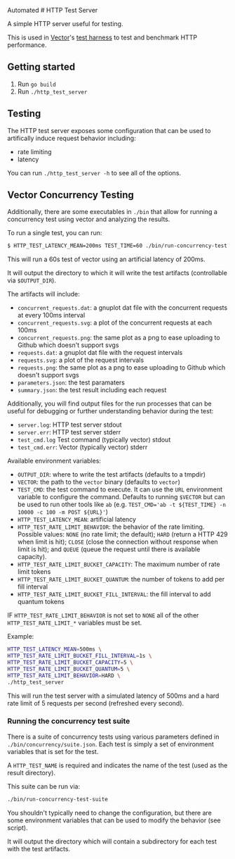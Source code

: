 Automated # HTTP Test Server

A simple HTTP server useful for testing.

This is used in [Vector]'s [test harness] to test and benchmark HTTP performance.

## Getting started

1. Run `go build`
2. Run `./http_test_server`

## Testing

The HTTP test server exposes some configuration that can be used to artifically
induce request behavior including:

* rate limiting
* latency

You can run `./http_test_server -h` to see all of the options.

## Vector Concurrency Testing

Additionally, there are some executables in `./bin` that allow for running
a concurrency test using vector and analyzing the results.

To run a single test, you can run:

```bash
$ HTTP_TEST_LATENCY_MEAN=200ms TEST_TIME=60 ./bin/run-concurrency-test
```

This will run a 60s test of vector using an artificial latency of 200ms.

It will output the directory to which it will write the test artifacts
(controllable via `$OUTPUT_DIR`).

The artifacts will include:

* `concurrent_requests.dat`: a gnuplot dat file with the concurrent requests at
  every 100ms interval
* `concurrent_requests.svg`: a plot of the concurrent requests at each 100ms
* `concurrent_requests.png`: the same plot as a png to ease uploading to Github
  which doesn't support svgs
* `requests.dat`: a gnuplot dat file with the request intervals
* `requests.svg`: a plot of the request intervals
* `requests.png`: the same plot as a png to ease uploading to Github
  which doesn't support svgs
* `parameters.json`: the test paramaters
* `summary.json`: the test result including each request

Additionally, you will find output files for the run processes that can be
useful for debugging or further understanding behavior during the test:

* `server.log`: HTTP test server stdout
* `server.err`: HTTP test server stderr
* `test_cmd.log` Test command (typically vector) stdout
* `test_cmd.err`: Vector (typically vector) stderr

Available environment variables:

* `OUTPUT_DIR`: where to write the test artifacts (defaults to a tmpdir)
* `VECTOR`: the path to the `vector` binary (defaults to `vector`)
* `TEST_CMD`: the test command to execute. It can use the `URL` environment
  variable to configure the command. Defaults to running `$VECTOR` but can be
  used to run other tools like `ab` (e.g. `TEST_CMD='ab -t ${TEST_TIME} -n 10000
  -c 100 -m POST ${URL}'`)
* `HTTP_TEST_LATENCY_MEAN`: artificial latency
* `HTTP_TEST_RATE_LIMIT_BEHAVIOR`: the behavior of the rate limiting. Possible
  values: `NONE` (no rate limit; the default); `HARD` (return a HTTP 429 when
  limit is hit); `CLOSE` (close the connection without response when limit is
  hit); and `QUEUE` (queue the request until there is available capacity).
* `HTTP_TEST_RATE_LIMIT_BUCKET_CAPACITY`: The maximum number of rate limit
  tokens
* `HTTP_TEST_RATE_LIMIT_BUCKET_QUANTUM`: the number of tokens to add per fill
  interval
* `HTTP_TEST_RATE_LIMIT_BUCKET_FILL_INTERVAL`: the fill interval to add quantum
  tokens

IF `HTTP_TEST_RATE_LIMIT_BEHAVIOR` is not set to `NONE` all of the other
`HTTP_TEST_RATE_LIMIT_*` variables must be set.

Example:

```bash
HTTP_TEST_LATENCY_MEAN=500ms \
HTTP_TEST_RATE_LIMIT_BUCKET_FILL_INTERVAL=1s \
HTTP_TEST_RATE_LIMIT_BUCKET_CAPACITY=5 \
HTTP_TEST_RATE_LIMIT_BUCKET_QUANTUM=5 \
HTTP_TEST_RATE_LIMIT_BEHAVIOR=HARD \
./http_test_server
```

This will run the test server with a simulated latency of 500ms and a hard rate
limit of 5 requests per second (refreshed every second).

### Running the concurrency test suite

There is a suite of concurrency tests using various parameters defined in
`./bin/concurrency/suite.json`. Each test is simply a set of environment
variables that is set for the test.

A `HTTP_TEST_NAME` is required and indicates the name of the test (used as the
result directory).

This suite can be run via:

```bash
./bin/run-concurrency-test-suite
```

You shouldn't typically need to change the configuration, but there are some
environment variables that can be used to modify the behavior (see script).

It will output the directory which will contain a subdirectory for each test
with the test artifacts.

[test harness]: https://github.com/timberio/vector-test-harness
[Vector]: https://github.com/timberio/vector

